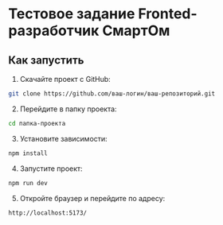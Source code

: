 # Тестовое задание Fronted-разработчик СмартОм

## Как запустить

1. Скачайте проект с GitHub:

```bash
git clone https://github.com/ваш-логин/ваш-репозиторий.git
```

2. Перейдите в папку проекта:

```bash
cd папка-проекта
```

3. Установите зависимости:

```bash
npm install
```

4. Запустите проект:

```bash
npm run dev
```

5. Откройте браузер и перейдите по адресу:

```bash
http://localhost:5173/
```
